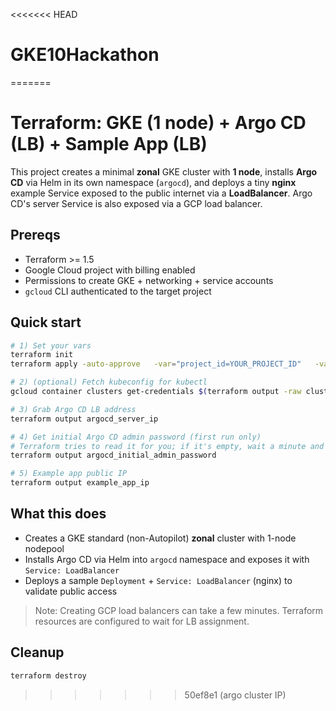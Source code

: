 <<<<<<< HEAD
# GKE10Hackathon
=======

# Terraform: GKE (1 node) + Argo CD (LB) + Sample App (LB)

This project creates a minimal **zonal** GKE cluster with **1 node**, installs **Argo CD** via Helm in its own namespace (`argocd`), and deploys a tiny **nginx** example Service exposed to the public internet via a **LoadBalancer**. Argo CD's server Service is also exposed via a GCP load balancer.

## Prereqs
- Terraform >= 1.5
- Google Cloud project with billing enabled
- Permissions to create GKE + networking + service accounts
- `gcloud` CLI authenticated to the target project

## Quick start
```bash
# 1) Set your vars
terraform init
terraform apply -auto-approve   -var="project_id=YOUR_PROJECT_ID"   -var="region=us-central1"   -var="zone=us-central1-a"   -var="cluster_name=demo-gke-1"

# 2) (optional) Fetch kubeconfig for kubectl
gcloud container clusters get-credentials $(terraform output -raw cluster_name) --zone $(terraform output -raw zone) --project $(terraform output -raw project_id)

# 3) Grab Argo CD LB address
terraform output argocd_server_ip

# 4) Get initial Argo CD admin password (first run only)
# Terraform tries to read it for you; if it's empty, wait a minute and re-run:
terraform output argocd_initial_admin_password

# 5) Example app public IP
terraform output example_app_ip
```

## What this does
- Creates a GKE standard (non-Autopilot) **zonal** cluster with 1-node nodepool
- Installs Argo CD via Helm into `argocd` namespace and exposes it with `Service: LoadBalancer`
- Deploys a sample `Deployment` + `Service: LoadBalancer` (nginx) to validate public access

> Note: Creating GCP load balancers can take a few minutes. Terraform resources are configured to wait for LB assignment.

## Cleanup
```bash
terraform destroy
```
>>>>>>> 50ef8e1 (argo cluster IP)
